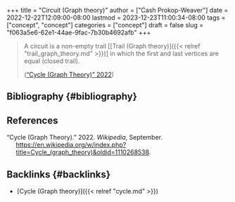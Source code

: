 +++
title = "Circuit (Graph theory)"
author = ["Cash Prokop-Weaver"]
date = 2022-12-22T12:09:00-08:00
lastmod = 2023-12-23T11:00:34-08:00
tags = ["concept", "concept"]
categories = ["concept"]
draft = false
slug = "f063a5e6-62e1-44ae-9fac-7b30b4692afb"
+++

> A circuit is a non-empty trail [[Trail (Graph theory)]({{< relref "trail_graph_theory.md" >}})] in which the first and last vertices are equal (closed trail).
>
> (<a href="#citeproc_bib_item_1">“Cycle (Graph Theory)” 2022</a>)


## Bibliography {#bibliography}

## References

<style>.csl-entry{text-indent: -1.5em; margin-left: 1.5em;}</style><div class="csl-bib-body">
  <div class="csl-entry"><a id="citeproc_bib_item_1"></a>“Cycle (Graph Theory).” 2022. <i>Wikipedia</i>, September. <a href="https://en.wikipedia.org/w/index.php?title=Cycle_(graph_theory)&oldid=1110268538">https://en.wikipedia.org/w/index.php?title=Cycle_(graph_theory)&#38;oldid=1110268538</a>.</div>
</div>



## Backlinks {#backlinks}

-   [Cycle (Graph theory)]({{< relref "cycle.md" >}})
